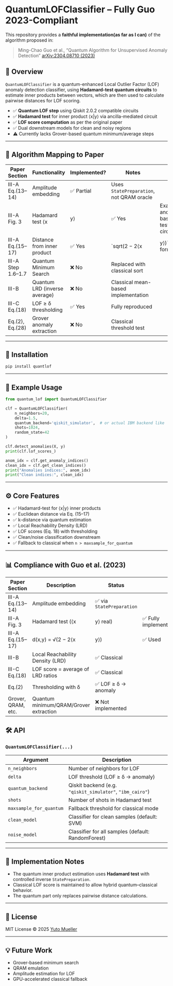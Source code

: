 # QuantumLOFClassifier – Fully Guo 2023-Compliant

This repository provides a **faithful implementation(as far as I can)** of the algorithm proposed in:

> Ming-Chao Guo et al., “Quantum Algorithm for Unsupervised Anomaly Detection”
> [arXiv:2304.08710 (2023)](https://arxiv.org/abs/2304.08710)

## 📘 Overview

`QuantumLOFClassifier` is a quantum-enhanced Local Outlier Factor (LOF) anomaly detection classifier, using **Hadamard-test quantum circuits** to estimate inner products between vectors, which are then used to calculate pairwise distances for LOF scoring.

* ✅ **Quantum LOF step** using Qiskit 2.0.2 compatible circuits
* ✅ **Hadamard test** for inner product ⟨x|y⟩ via ancilla-mediated circuit
* ✅ **LOF score computation** as per the original paper
* ✅ Dual downstream models for clean and noisy regions
* ⚠️ Currently lacks Grover-based quantum minimum/average steps

---

## 🧠 Algorithm Mapping to Paper

| Paper Section      | Functionality                 | Implemented? | Notes                                    |                                  |
| ------------------ | ----------------------------- | ------------ | ---------------------------------------- | -------------------------------- |
| III-A Eq.(13–14)   | Amplitude embedding           | ✅ Partial    | Uses `StatePreparation`, not QRAM oracle |                                  |
| III-A Fig. 3       | Hadamard test ⟨x              | y⟩           | ✅ Yes                                    | Exact ancilla-based test circuit |
| III-A Eq.(15–17)   | Distance from inner product   | ✅ Yes        | \`sqrt(2 − 2⟨x                           | y⟩)\` formula                    |
| III-A Step 1.6–1.7 | Quantum Minimum Search        | ❌ No         | Replaced with classical sort             |                                  |
| III-B              | Quantum LRD (inverse average) | ❌ No         | Classical mean-based implementation      |                                  |
| III-C Eq.(18)      | LOF ≥ δ thresholding          | ✅ Yes        | Fully reproduced                         |                                  |
| Eq.(2), Eq.(28)    | Grover anomaly extraction     | ❌ No         | Classical threshold test                 |                                  |

---

## 🚀 Installation

```bash
pip install quantlof
```

---

## 🧪 Example Usage

```python
from quantum_lof import QuantumLOFClassifier

clf = QuantumLOFClassifier(
    n_neighbors=20,
    delta=1.5,
    quantum_backend='qiskit_simulator',  # or actual IBM backend like 'ibm_cairo'
    shots=1024,
    random_state=42
)

clf.detect_anomalies(X, y)
print(clf.lof_scores_)

anom_idx = clf.get_anomaly_indices()
clean_idx = clf.get_clean_indices()
print("Anomalies indices:", anom_idx)
print("Clean indices:", clean_idx)
```

---

## ⚙️ Core Features

* ✅ Hadamard-test for ⟨x|y⟩ inner products
* ✅ Euclidean distance via Eq. (15–17)
* ✅ k-distance via quantum estimation
* ✅ Local Reachability Density (LRD)
* ✅ LOF scores (Eq. 18) with thresholding
* ✅ Clean/noise classification downstream
* ✅ Fallback to classical when `n > maxsample_for_quantum`

---

## 📊 Compliance with Guo et al. (2023)

| Paper Section      | Description                            | Status                   |                     |
| ------------------ | -------------------------------------- | ------------------------ | ------------------- |
| III-A Eq.(13–14)   | Amplitude embedding                    | ✅ via `StatePreparation` |                     |
| III-A Fig. 3       | Hadamard test (⟨x                      | y⟩ real)                 | ✅ Fully implemented |
| III-A Eq.(15–17)   | d(x,y) = √(2 − 2⟨x                     | y⟩)                      | ✅ Used              |
| III-B              | Local Reachability Density (LRD)       | ✅ Classical              |                     |
| III-C Eq.(18)      | LOF score = average of LRD ratios      | ✅ Classical              |                     |
| Eq.(2)             | Thresholding with δ                    | ✅ LOF ≥ δ → anomaly      |                     |
| Grover, QRAM, etc. | Quantum minimum/QRAM/Grover extraction | ❌ Not implemented        |                     |


## 🛠️ API

### `QuantumLOFClassifier(...)`

| Argument                | Description                                               |
| ----------------------- | --------------------------------------------------------- |
| `n_neighbors`           | Number of neighbors for LOF                               |
| `delta`                 | LOF threshold (LOF ≥ δ → anomaly)                         |
| `quantum_backend`       | Qiskit backend (e.g. `"qiskit_simulator"`, `"ibm_cairo"`) |
| `shots`                 | Number of shots in Hadamard test                          |
| `maxsample_for_quantum` | Fallback threshold for classical mode                     |
| `clean_model`           | Classifier for clean samples (default: SVM)               |
| `noise_model`           | Classifier for all samples (default: RandomForest)        |

---

## 🤖 Implementation Notes

* The quantum inner product estimation uses **Hadamard test** with controlled inverse `StatePreparation`.
* Classical LOF score is maintained to allow hybrid quantum–classical behavior.
* The quantum part only replaces pairwise distance calculations.

---

## 📜 License

MIT License © 2025 [Yuto Mueller](mailto:geoyuto@gmail.com)

---

## 💡 Future Work

* Grover-based minimum search
* QRAM emulation
* Amplitude estimation for LOF
* GPU-accelerated classical fallback
